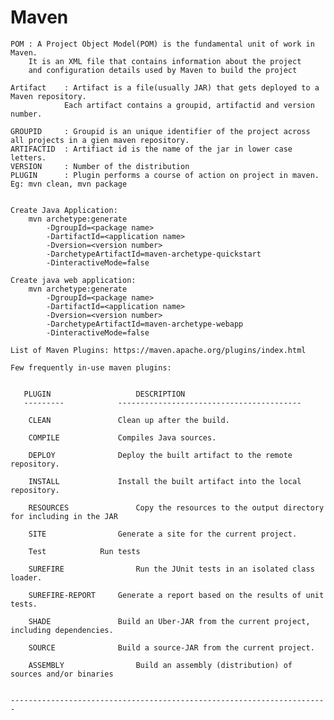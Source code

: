 # Maven

	POM : A Project Object Model(POM) is the fundamental unit of work in Maven. 
		It is an XML file that contains information about the project 
		and configuration details used by Maven to build the project

	Artifact	: Artifact is a file(usually JAR) that gets deployed to a Maven repository.
				Each artifact contains a groupid, artifactid and version number.

	GROUPID		: Groupid is an unique identifier of the project across all projects in a gien maven repository.
	ARTIFACTID	: Artifiact id is the name of the jar in lower case letters. 
	VERSION		: Number of the distribution
	PLUGIN		: Plugin performs a course of action on project in maven. Eg: mvn clean, mvn package


	Create Java Application:
		mvn archetype:generate
		    -DgroupId=<package name>
		    -DartifactId=<application name>
		    -Dversion=<version number>
		    -DarchetypeArtifactId=maven-archetype-quickstart
		    -DinteractiveMode=false

	Create java web application:
		mvn archetype:generate
		    -DgroupId=<package name>
		    -DartifactId=<application name>
		    -Dversion=<version number>
		    -DarchetypeArtifactId=maven-archetype-webapp
		    -DinteractiveMode=false

	List of Maven Plugins: https://maven.apache.org/plugins/index.html

	Few frequently in-use maven plugins:


	   PLUGIN	        		DESCRIPTION
	   ---------			-----------------------------------------	

	    CLEAN	        	Clean up after the build.

	    COMPILE	    		Compiles Java sources.

	    DEPLOY	      		Deploy the built artifact to the remote repository.

	    INSTALL	      		Install the built artifact into the local repository.

	    RESOURCES	    		Copy the resources to the output directory for including in the JAR

	    SITE	        	Generate a site for the current project.

	    Test			Run tests

	    SUREFIRE	    		Run the JUnit tests in an isolated class loader.

	    SUREFIRE-REPORT	  	Generate a report based on the results of unit tests.

	    SHADE	         	Build an Uber-JAR from the current project, including dependencies.

	    SOURCE	      		Build a source-JAR from the current project.

	    ASSEMBLY	    		Build an assembly (distribution) of sources and/or binaries


	-----------------------------------------------------------------------


  
